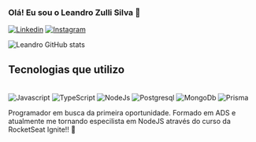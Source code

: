 ### Olá! Eu sou o Leandro Zulli Silva 🤚

[![Linkedin](https://img.shields.io/badge/LinkedIn-0077B5?style=for-the-badge&logo=linkedin&logoColor=white)](https://www.linkedin.com/in/leandro-zulli-silva-687242181/)
[![Instagram](https://img.shields.io/badge/Instagram-E4405F?style=for-the-badge&logo=instagram&logoColor=white)](https://www.instagram.com/leandro_zulli/)

![Leandro GitHub stats](https://github-readme-stats.vercel.app/api?username=leandrozulis&show_icons=true&theme=dark)

## Tecnologias que utilizo

<div style="display: inline_block"><br/>
  
  <img align="center" alt="Javascript" src="https://img.shields.io/badge/JavaScript-F7DF1E?style=for-the-badge&logo=javascript&logoColor=black" />
  <img align="center" alt="TypeScript" src="https://img.shields.io/badge/TypeScript-007ACC?style=for-the-badge&logo=typescript&logoColor=white" />
  <img align="center" alt="NodeJs" src="https://img.shields.io/badge/Node.js-43853D?style=for-the-badge&logo=node.js&logoColor=white" />
  <img align="center" alt="Postgresql" src="https://img.shields.io/badge/PostgreSQL-316192?style=for-the-badge&logo=postgresql&logoColor=white" />
  <img align="center" alt="MongoDb" src="https://img.shields.io/badge/MongoDB-4EA94B?style=for-the-badge&logo=mongodb&logoColor=white" />
  <img align="center" alt="Prisma" src="https://img.shields.io/badge/Prisma-3982CE?style=for-the-badge&logo=Prisma&logoColor=white" />
</div>

Programador em busca da primeira oportunidade.
Formado em ADS e atualmente me tornando especilista em NodeJS através do curso da RocketSeat Ignite!! 🚀
